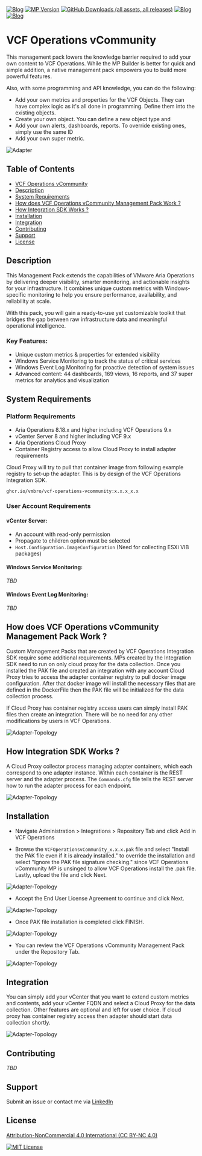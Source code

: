 [![Blog](https://img.shields.io/badge/vSphere%20vCommunity%20Management%20Pack-157BAD)]([https://github.com/vmbro/VCF-Operations-vCommunity-Content](https://github.com/vmbro/VCF-Operations-vCommunity-Content))
[![MP Version](https://img.shields.io/github/v/release/vmbro/VCF-Operations-vCommunity)](https://badge.fury.io/gh/vmbro%2Fvcf-operations-vcommunity-content)
[![GitHub Downloads (all assets, all releases)](https://img.shields.io/github/downloads/vmbro/VCF-Operations-vCommunity/total)]([https://github.com/vmbro/VCF-Operations-vCommunity-Content](https://github.com/vmbro/VCF-Operations-vCommunity-Content))
[![Blog](https://img.shields.io/github/repo-size/vmbro/vcf-operations-vcommunity-content?style=flat)]([https://vmbro.com/](https://github.com/vmbro/VCF-Operations-vCommunity-Content))
[![Blog](https://img.shields.io/github/stars/vmbro/vcf-operations-vcommunity-content?style=flat)]([https://github.com/vmbro/VCF-Operations-vCommunity-Content/stargazers](https://github.com/vmbro/VCF-Operations-vCommunity-Content/stargazers))




# VCF Operations vCommunity

This management pack lowers the knowledge barrier required to add your own content to VCF Operations. While the MP Builder is better for quick and simple addition, a native management pack empowers you to build more powerful features. 

Also, with some programming and API knowledge, you can do the following:

* Add your own metrics and properties for the VCF Objects. They can have complex logic as it's all done in programming. Define them into the existing objects.
* Create your own object. You can define a new object type and
* Add your own alerts, dashboards, reports. To override existing ones, simply use the same ID
* Add your own super metric. 

![Adapter](assets/screenshots/VCF_Operations_vCommunity-Adapter.png)


## Table of Contents

- [VCF Operations vCommunity](https://github.com/vmbro/VCF-Operations-vCommunity?tab=readme-ov-file#vcf-operations-vcommunity)
- [Description](https://github.com/vmbro/VCF-Operations-vCommunity?tab=readme-ov-file#description)
- [System Requirements](https://github.com/vmbro/VCF-Operations-vCommunity?tab=readme-ov-file#system-requirements)
- [How does VCF Operations vCommunity Management Pack Work ?](https://github.com/vmbro/VCF-Operations-vCommunity?tab=readme-ov-file#how-does-vcf-operations-vcommunity-management-pack-work-)
- [How Integration SDK Works ?](https://github.com/vmbro/VCF-Operations-vCommunity?tab=readme-ov-file#how-integration-sdk-works-)
- [Installation](https://github.com/vmbro/VCF-Operations-vCommunity?tab=readme-ov-file#installation)
- [Integration](https://github.com/vmbro/VCF-Operations-vCommunity?tab=readme-ov-file#integration)
- [Contributing](https://github.com/vmbro/VCF-Operations-vCommunity?tab=readme-ov-file#contributing)
- [Support](https://github.com/vmbro/VCF-Operations-vCommunity?tab=readme-ov-file#support)
- [License](https://github.com/vmbro/VCF-Operations-vCommunity?tab=readme-ov-file#license)

## Description

This Management Pack extends the capabilities of VMware Aria Operations by delivering deeper visibility, smarter monitoring, and actionable insights for your infrastructure. It combines unique custom metrics with Windows-specific monitoring to help you ensure performance, availability, and reliability at scale.

With this pack, you will gain a ready-to-use yet customizable toolkit that bridges the gap between raw infrastructure data and meaningful operational intelligence.

### Key Features:

* Unique custom metrics & properties for extended visibility
* Windows Service Monitoring to track the status of critical services
* Windows Event Log Monitoring for proactive detection of system issues
* Advanced content: 44 dashboards, 169 views, 16 reports, and 37 super metrics for analytics and visualization

## System Requirements

### Platform Requirements
* Aria Operations 8.18.x and higher including VCF Operations 9.x
* vCenter Server 8 and higher including VCF 9.x
* Aria Operations Cloud Proxy
* Container Registry access to allow Cloud Proxy to install adapter requirements

Cloud Proxy will try to pull that container image from following example registry to set-up the adapter. This is by design of the VCF Operations Integration SDK.
```
ghcr.io/vmbro/vcf-operations-vcommunity:x.x.x_x.x
```

### User Account Requirements
#### vCenter Server:
* An account with read-only permission
* Propagate to children option must be selected
* ```Host.Configuration.ImageConfiguration``` (Need for collecting ESXi VIB packages)

#### Windows Service Monitoring:
*TBD*

#### Windows Event Log Monitoring:
*TBD*

## How does VCF Operations vCommunity Management Pack Work ? 
Custom Management Packs that are created by VCF Operations Integration SDK require some additional requirements. MPs created by the Integration SDK need to run on only cloud proxy for the data collection. Once you installed the PAK file and created an integration with any account Cloud Proxy tries to access the adapter container registry to pull docker image configuration. After that docker image will install the necessary files that are defined in the DockerFile then the PAK file will be initialized for the data collection process.

If Cloud Proxy has container registry access users can simply install PAK files then create an integration. There will be no need for any other modifications by users in VCF Operations.

![Adapter-Topology](assets/screenshots/VCF_Operations_vCommunity_Topology.svg)

## How Integration SDK Works ?

A Cloud Proxy collector process managing adapter containers, which each correspond to one adapter instance. Within each container is the REST server and the adapter process. The ```Commands.cfg``` file tells the REST server how to run the adapter process for each endpoint.

![Adapter-Topology](assets/screenshots/VCF_Operations_Integration_SDK_Topology.png)

## Installation
*  Navigate Administration > Integrations > Repository Tab and click Add in VCF Operations 

* Browse the `VCFOperationsvCommunity_x.x.x.pak` file and select "Install the PAK file even if it is already installed." to override the installation and select "Ignore the PAK file signature checking." since VCF Operations vCommunity MP is unsinged to allow VCF Operations install the .pak file. Lastly, upload the file and click Next.

![Adapter-Topology](assets/screenshots/Installation-Step-1.png)

* Accept the End User License Agreement to continue and click Next.

![Adapter-Topology](assets/screenshots/Installation-Step-2.png)

* Once PAK file installation is completed click FINISH.

![Adapter-Topology](assets/screenshots/Installation-Step-3.png)

* You can review the VCF Operations vCommunity Management Pack under the Repository Tab.

![Adapter-Topology](assets/screenshots/Installation-Step-4.png)

## Integration
You can simply add your vCenter that you want to extend custom metrics and contents, add your vCenter FQDN and select a Cloud Proxy for the data collection. Other features are optional and left for user choice. If cloud proxy has container registry access then adapter should start data collection shortly.

![Adapter-Topology](assets/screenshots/Adapter_Account_Integration.png)

## Contributing

*TBD*


## Support

Submit an issue or contact me via [LinkedIn](https://www.linkedin.com/in/oyuzseven/)


## License

[Attribution-NonCommercial 4.0 International (CC BY-NC 4.0)](https://creativecommons.org/licenses/by-nc/4.0/)





[![MIT License](https://licensebuttons.net/l/by-nc/4.0/88x31.png)](https://creativecommons.org/licenses/by-nc/4.0/)
